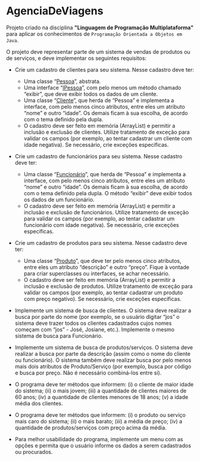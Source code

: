 # AgenciaDeViagens

Projeto criado na disciplina **"Linguagem de Programação Multiplataforma"** para aplicar os conhecimentos de `Programação Orientada a Objetos em Java`.

O projeto deve representar parte de um sistema de vendas de produtos ou de serviços, e deve implementar os seguintes requisitos:

* Crie um cadastro de clientes para seu sistema. Nesse cadastro deve ter:
    * Uma classe “[Pessoa](Pessoa.java)”, abstrata.
    * Uma interface “[IPessoa](IPessoa.java)”, com pelo menos um método chamado “exibir”, que deve exibir todos os dados de um cliente.
    * Uma classe “[Cliente](Cliente.java)”, que herda de “Pessoa” e implementa a interface, com pelo menos cinco atributos, entre eles um atributo “nome” e outro “idade”. Os demais ficam à sua escolha, de acordo com o tema definido pela dupla.
    * O cadastro deve ser feito em memória (ArrayList) e permitir a inclusão e exclusão de clientes. Utilize tratamento de exceção para validar os campos (por exemplo, ao tentar cadastrar um cliente com idade negativa). Se necessário, crie exceções específicas.   

* Crie um cadastro de funcionários para seu sistema. Nesse cadastro deve ter:
    * Uma classe “[Funcionário](Funcionario.java)”, que herda de “Pessoa” e implementa a interface, com pelo menos cinco atributos, entre eles um atributo “nome” e outro “idade”. Os demais ficam à sua escolha, de acordo com o tema definido pela dupla. O método “exibir” deve exibir todos os dados de um funcionário.
    * O cadastro deve ser feito em memória (ArrayList) e permitir a inclusão e exclusão de funcionários. Utilize tratamento de exceção para validar os campos (por exemplo, ao tentar cadastrar um funcionário com idade negativa). Se necessário, crie exceções específicas.

* Crie um cadastro de produtos para seu sistema. Nesse cadastro deve ter:
    * Uma classe “[Produto](Pacote.java)”, que deve ter pelo menos cinco atributos, entre eles um atributo “descrição” e outro “preço”. Fique à vontade para criar superclasses ou interfaces, se achar necessário.
    * O cadastro deve ser feito em memória (ArrayList) e permitir a inclusão e exclusão de produtos. Utilize tratamento de exceção para validar os campos (por exemplo, ao tentar cadastrar um produto com preço negativo). Se necessário, crie exceções específicas.

* Implemente um sistema de busca de clientes. O sistema deve realizar a busca por parte do nome (por exemplo, se o usuário digitar “jos” o sistema deve trazer todos os clientes cadastrados cujos nomes começam com “jos” - José, Josiane, etc.). Implemente o mesmo sistema de busca para Funcionário.

* Implemente um sistema de busca de produtos/serviços. O sistema deve realizar a busca por parte da descrição (assim como o nome do cliente ou funcionário). O sistema também deve realizar busca por pelo menos mais dois atributos de Produto/Serviço (por exemplo, busca por código e busca por preço. Não é necessário combiná-los entre si).

* O programa deve ter métodos que informem: (i) o cliente de maior idade do sistema; (ii) o mais jovem; (iii) a quantidade de clientes maiores de 60 anos; (iv) a quantidade de clientes menores de 18 anos; (v) a idade média dos clientes.

* O programa deve ter métodos que informem: (i) o produto ou serviço mais caro do sistema; (ii) o mais barato; (iii) a média de preço; (iv) a quantidade de produtos/serviços com preço acima da média.

* Para melhor usabilidade do programa, implemente um menu com as opções e permita que o usuário informe os dados a serem cadastrados ou procurados.
